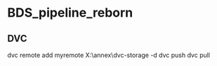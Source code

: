 # BDS_pipeline_reborn 

## DVC 
  dvc remote add myremote X:\\annex\dvc-storage -d
  dvc push
  dvc pull

